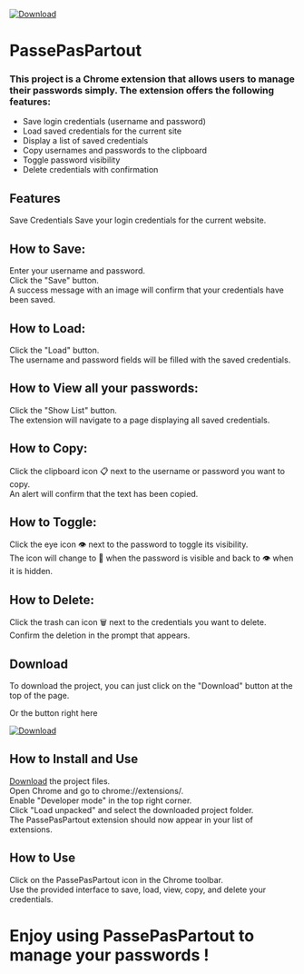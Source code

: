 [![Download](https://img.shields.io/badge/Download-Project-darkgreen)](https://github.com/M1n-0/PassePasPartout/releases/download/latest/PassePasPartout.zip)

# PassePasPartout

### This project is a Chrome extension that allows users to manage their passwords simply. The extension offers the following features:

- Save login credentials (username and password)
- Load saved credentials for the current site
- Display a list of saved credentials
- Copy usernames and passwords to the clipboard
- Toggle password visibility
- Delete credentials with confirmation

## Features
Save Credentials
Save your login credentials for the current website.

## How to Save:

Enter your username and password.  
Click the "Save" button.  
A success message with an image will confirm that your credentials have been saved.  

## How to Load:

Click the "Load" button.  
The username and password fields will be filled with the saved credentials.  

## How to View all your passwords:

Click the "Show List" button.  
The extension will navigate to a page displaying all saved credentials.  

## How to Copy:

Click the clipboard icon 📋 next to the username or password you want to copy.  
An alert will confirm that the text has been copied.  

## How to Toggle:

Click the eye icon 👁️ next to the password to toggle its visibility.  
The icon will change to 🙈 when the password is visible and back to 👁️ when it is hidden.  

## How to Delete:

Click the trash can icon 🗑️ next to the credentials you want to delete.  
Confirm the deletion in the prompt that appears.  
## Download
To download the project, you can just click on the "Download" button at the top of the page.  

Or the button right here  

[![Download](https://img.shields.io/badge/Download-Project-darkgreen)](https://github.com/M1n-0/PassePasPartout/releases/download/latest/PassePasPartout.zip)

## How to Install and Use
[Download](#download) the project files.  
Open Chrome and go to chrome://extensions/.  
Enable "Developer mode" in the top right corner.  
Click "Load unpacked" and select the downloaded project folder.  
The PassePasPartout extension should now appear in your list of extensions.  
## How to Use  
Click on the PassePasPartout icon in the Chrome toolbar.  
Use the provided interface to save, load, view, copy, and delete your credentials.  
# Enjoy using PassePasPartout to manage your passwords !  